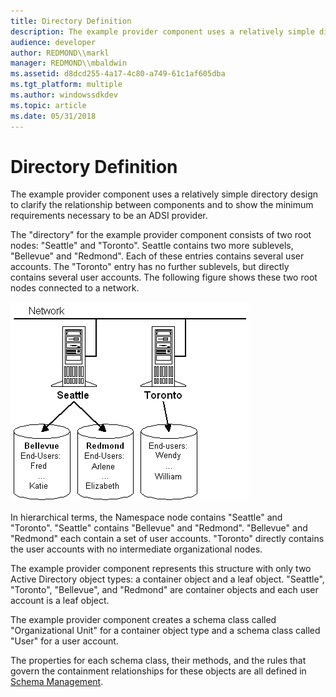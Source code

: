 ```yaml
---
title: Directory Definition
description: The example provider component uses a relatively simple directory design to clarify the relationship between components and to show the minimum requirements necessary to be an ADSI provider.
audience: developer
author: REDMOND\\markl
manager: REDMOND\\mbaldwin
ms.assetid: d8dcd255-4a17-4c80-a749-61c1af605dba
ms.tgt_platform: multiple
ms.author: windowssdkdev
ms.topic: article
ms.date: 05/31/2018
---
```


# Directory Definition

The example provider component uses a relatively simple directory design to clarify the relationship between components and to show the minimum requirements necessary to be an ADSI provider.

The "directory" for the example provider component consists of two root nodes: "Seattle" and "Toronto". Seattle contains two more sublevels, "Bellevue" and "Redmond". Each of these entries contains several user accounts. The "Toronto" entry has no further sublevels, but directly contains several user accounts. The following figure shows these two root nodes connected to a network.

![directory definition](images/dssmdo.png)

In hierarchical terms, the Namespace node contains "Seattle" and "Toronto". "Seattle" contains "Bellevue" and "Redmond". "Bellevue" and "Redmond" each contain a set of user accounts. "Toronto" directly contains the user accounts with no intermediate organizational nodes.

The example provider component represents this structure with only two Active Directory object types: a container object and a leaf object. "Seattle", "Toronto", "Bellevue", and "Redmond" are container objects and each user account is a leaf object.

The example provider component creates a schema class called "Organizational Unit" for a container object type and a schema class called "User" for a user account.

The properties for each schema class, their methods, and the rules that govern the containment relationships for these objects are all defined in [Schema Management](schema-management.md).

 

 




